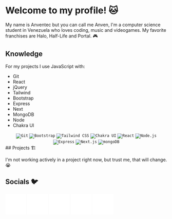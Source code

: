 # Welcome to my profile! 🐱

My name is Anventec but you can call me Anven, I'm a computer science student in Venezuela who loves coding, music and videogames. My favorite franchises are Halo, Half-Life and Portal. 🎮

## Knowledge

For my projects I use JavaScript with:

- Git
- React
- jQuery
- Tailwind
- Bootstrap
- Express
- Next
- MongoDB
- Node
- Chakra UI

<div align="center">
	<code><img width="40" src="https://user-images.githubusercontent.com/25181517/192108372-f71d70ac-7ae6-4c0d-8395-51d8870c2ef0.png" alt="Git" title="Git"/></code>
	<code><img width="40" src="https://user-images.githubusercontent.com/25181517/183898054-b3d693d4-dafb-4808-a509-bab54cf5de34.png" alt="Bootstrap" title="Bootstrap"/></code>
	<code><img width="40" src="https://user-images.githubusercontent.com/25181517/202896760-337261ed-ee92-4979-84c4-d4b829c7355d.png" alt="Tailwind CSS" title="Tailwind CSS"/></code>
	<code><img width="40" src="https://user-images.githubusercontent.com/25181517/190887639-d0ba4ec9-ddbe-45dd-bea1-4db83846503e.png" alt="Chakra UI" title="Chakra UI"/></code>
	<code><img width="40" src="https://user-images.githubusercontent.com/25181517/183897015-94a058a6-b86e-4e42-a37f-bf92061753e5.png" alt="React" title="React"/></code>
	<code><img width="40" src="https://user-images.githubusercontent.com/25181517/183568594-85e280a7-0d7e-4d1a-9028-c8c2209e073c.png" alt="Node.js" title="Node.js"/></code>
	<code><img width="40" src="https://user-images.githubusercontent.com/25181517/183859966-a3462d8d-1bc7-4880-b353-e2cbed900ed6.png" alt="Express" title="Express"/></code>
	<code><img width="40" src="https://github.com/marwin1991/profile-technology-icons/assets/136815194/5f8c622c-c217-4649-b0a9-7e0ee24bd704" alt="Next.js" title="Next.js"/></code>
	<code><img width="40" src="https://user-images.githubusercontent.com/25181517/182884177-d48a8579-2cd0-447a-b9a6-ffc7cb02560e.png" alt="mongoDB" title="mongoDB"/></code>
</div>
## Projects 🏗️

I'm not working actively in a project right now, but trust me, that will change. 😭

## Socials 🐦

<!-- Please don't remove this: Grab your social icons from https://github.com/carlsednaoui/gitsocial -->

[![alt text][1.1]][1]
[![alt text][2.1]][2]
[![alt text][3.1]][3]
[![alt text][4.1]][4]
[![alt text][5.1]][5]

[1.1]: https://raw.githubusercontent.com/CLorant/readme-social-icons/main/large/light/twitter.svg
[2.1]: https://raw.githubusercontent.com/CLorant/readme-social-icons/main/large/light/twitch.svg
[3.1]: https://raw.githubusercontent.com/CLorant/readme-social-icons/main/large/light/discord.svg
[4.1]: https://raw.githubusercontent.com/CLorant/readme-social-icons/main/large/light/youtube.svg
[5.1]: https://raw.githubusercontent.com/CLorant/readme-social-icons/main/large/light/tiktok.svg

[1]: https://x.com/anventec_
[2]: https://twitch.tv/anventec
[3]: https://discord.com/users/715373744515710997
[4]: https://youtube.com/@anventec
[5]: https://tiktok.com/@anventec

<!-- Please don't remove this: Grab your social icons from https://github.com/carlsednaoui/gitsocial -->
